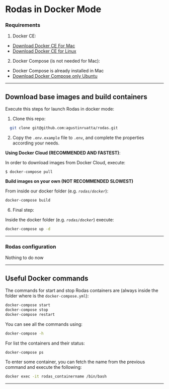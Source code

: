 Rodas in Docker Mode
======================

### Requirements

1. Docker CE:
  - [Download Docker CE For Mac](https://www.docker.com/docker-mac)
  - [Download Docker CE for Linux](https://docs.docker.com/engine/installation/linux/ubuntu/#install-using-the-repository)

2. Docker Compose (is not needed for Mac):
  - Docker Compose is already installed in Mac
  - [Download Docker Compose only Ubuntu](https://docs.docker.com/compose/install/)

- - - -


## Download base images and build containers

Execute this steps for launch Rodas in docker mode:

1. Clone this repo:
```bash
  git clone git@github.com:agustinruatta/rodas.git
```

2. Copy the `.env.example` file to `.env`, and complete the properties according your needs.  
 
**Using Docker Cloud (RECOMMENDED AND FASTEST)**:

In order to download images from Docker Cloud, execute:

`$ docker-compose pull`

**Build images on your own (NOT RECOMMENDED SLOWEST)**

From inside our docker folder (e.g. *`rodas/docker`*):

```bash
docker-compose build
```

6. Final step:

Inside the docker folder (e.g. *`rodas/docker`*) execute:

```bash
docker-compose up -d
```

- - - -
### Rodas configuration

Nothing to do now


- - - -

## Useful Docker commands
The commands for start and stop Rodas containers are (always inside the folder where is the `docker-compose.yml`):
```bash
docker-compose start
docker-compose stop
docker-compose restart
```

You can see all the commands using:
```bash
docker-compose -h
```

For list the containers and their status:
```bash
docker-compose ps
```
To enter some container, you can fetch the name from the previous command and execute the following:
```bash
docker exec -it rodas_containername /bin/bash
```
- - - -